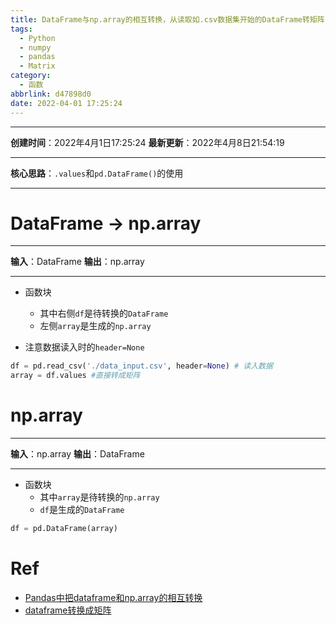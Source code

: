 ```yaml
---
title: DataFrame与np.array的相互转换，从读取如.csv数据集开始的DataFrame转矩阵
tags:
  - Python
  - numpy
  - pandas
  - Matrix
category:
  - 函数
abbrlink: d47898d0
date: 2022-04-01 17:25:24
---
```


---

**创建时间**：2022年4月1日17:25:24
**最新更新**：2022年4月8日21:54:19

---

**核心思路**：`.values`和`pd.DataFrame()`的使用

---

# DataFrame → np.array

---

**输入**：DataFrame
**输出**：np.array

---


* 函数块
	* 其中右侧`df`是待转换的`DataFrame`
	* 左侧`array`是生成的`np.array`

* 注意数据读入时的`header=None`
```python
df = pd.read_csv('./data_input.csv', header=None) # 读入数据
array = df.values #直接转成矩阵
```

# np.array

---

**输入**：np.array
**输出**：DataFrame

---

* 函数块
	* 其中`array`是待转换的`np.array`
	* `df`是生成的`DataFrame`
```python
df = pd.DataFrame(array)
```

# Ref
* [Pandas中把dataframe和np.array的相互转换](https://blog.csdn.net/weixin_39223665/article/details/79935467)
* [dataframe转换成矩阵](https://blog.csdn.net/u010916338/article/details/84065958)
